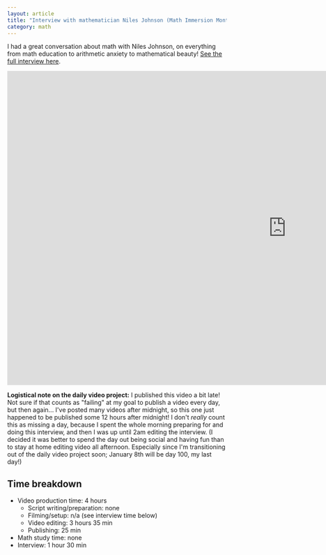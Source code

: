```yaml
---
layout: article
title: "Interview with mathematician Niles Johnson (Math Immersion Month Day 30)"
category: math
---
```


I had a great conversation about math with Niles Johnson, on everything from math education to arithmetic anxiety to mathematical beauty! [See the full interview here](https://www.youtube.com/watch?v=DgJ08JivXNQ).

<iframe width="1280" height="720" src="https://www.youtube.com/embed/8QER-zEY45E" frameborder="0" allowfullscreen></iframe>

**Logistical note on the daily video project:** I published this video a bit late! Not sure if that counts as "failing" at my goal to publish a video every day, but then again... I've posted many videos after midnight, so this one just happened to be published some 12 hours after midnight! I don't *really* count this as missing a day, because I spent the whole morning preparing for and doing this interview, and then I was up until 2am editing the interview. (I decided it was better to spend the day out being social and having fun than to stay at home editing video all afternoon. Especially since I'm transitioning out of the daily video project soon; January 8th will be day 100, my last day!)

## Time breakdown

- Video production time: 4 hours
  - Script writing/preparation: none
  - Filming/setup: n/a (see interview time below)
  - Video editing: 3 hours 35 min
  - Publishing: 25 min
- Math study time: none
- Interview: 1 hour 30 min